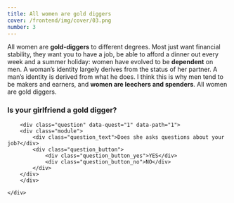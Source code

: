```yaml
---
title: All women are gold diggers
cover: /frontend/img/cover/03.png
number: 3
---
```


<section class="snap intro"><div class="module">All women are <b>gold-diggers</b> to different degrees. Most just want financial stability, they want you to have a job, be able to afford a dinner out every week and a summer holiday: women have evolved to be <b>dependent</b> on men. A woman’s identity largely derives from the status of her partner. A man’s identity is derived from what he does. I think this is why men tend to be makers and earners, and <b>women are leechers and spenders</b>. All women are gold diggers.
</div></section>



### Is your girlfriend a gold digger? 

<div class="fullscreen schema">
    <div class="bandersnatch">
        
        <div class="question" data-quest="1" data-path="1">
        <div class="module">
            <div class="question_text">Does she asks questions about your job?</div>
            <div class="question_button">
                <div class="question_button_yes">YES</div>
                <div class="question_button_no">NO</div>
            </div>
        </div>
        </div>
    
    </div>
</div>

<!--
<p class="fullscreen schema" markdown="1">
    ![Gold Digger Schema]({{ 'frontend/img/page03/schema.png' | relative_url}})
</p>
-->


